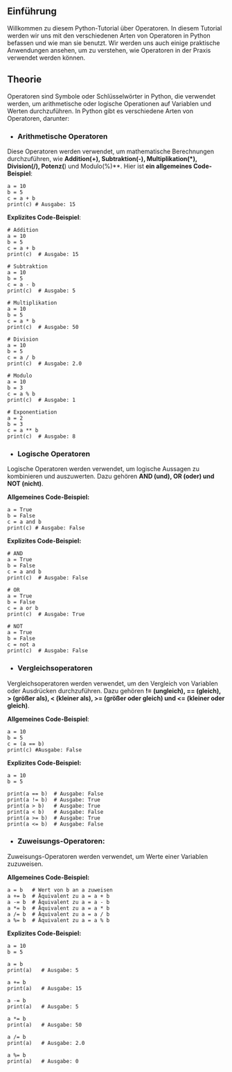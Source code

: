 ## **Einführung**
Willkommen zu diesem Python-Tutorial über Operatoren. In diesem Tutorial werden wir uns mit den verschiedenen Arten von Operatoren in Python befassen und wie man sie benutzt. Wir werden uns auch einige praktische Anwendungen ansehen, um zu verstehen, wie Operatoren in der Praxis verwendet werden können.

## **Theorie**
Operatoren sind Symbole oder Schlüsselwörter in Python, die verwendet werden, um arithmetische oder logische Operationen auf Variablen und Werten durchzuführen. In Python gibt es verschiedene Arten von Operatoren, darunter:

* ### **Arithmetische Operatoren** 
Diese Operatoren werden verwendet, um mathematische Berechnungen durchzuführen, wie **Addition(+), Subtraktion(-), Multiplikation(*), Division(/), Potenz(**) und Modulo(%)**.
Hier ist **ein allgemeines Code-Beispiel**:

    a = 10
    b = 5
    c = a + b
    print(c) # Ausgabe: 15


**Explizites Code-Beispiel**:

    # Addition
    a = 10
    b = 5
    c = a + b
    print(c)  # Ausgabe: 15

    # Subtraktion
    a = 10
    b = 5
    c = a - b
    print(c)  # Ausgabe: 5

    # Multiplikation
    a = 10
    b = 5
    c = a * b
    print(c)  # Ausgabe: 50

    # Division
    a = 10
    b = 5
    c = a / b
    print(c)  # Ausgabe: 2.0

    # Modulo
    a = 10
    b = 3
    c = a % b
    print(c)  # Ausgabe: 1

    # Exponentiation
    a = 2
    b = 3
    c = a ** b
    print(c)  # Ausgabe: 8

* ### **Logische Operatoren**
Logische Operatoren werden verwendet, um logische Aussagen zu kombinieren und auszuwerten. Dazu gehören **AND (und), OR (oder) und NOT (nicht)**.

**Allgemeines Code-Beispiel:**

    a = True
    b = False
    c = a and b
    print(c) # Ausgabe: False

**Explizites Code-Beispiel:**

    # AND
    a = True
    b = False
    c = a and b
    print(c)  # Ausgabe: False

    # OR
    a = True
    b = False
    c = a or b
    print(c)  # Ausgabe: True

    # NOT
    a = True
    b = False
    c = not a
    print(c)  # Ausgabe: False

* ### **Vergleichsoperatoren**
Vergleichsoperatoren werden verwendet, um den Vergleich von Variablen oder Ausdrücken durchzuführen. Dazu gehören **!= (ungleich), == (gleich), > (größer als), < (kleiner als), >= (größer oder gleich) und <= (kleiner oder gleich)**.

**Allgemeines Code-Beispiel**:

    a = 10
    b = 5
    c = (a == b)
    print(c) #Ausgabe: False

**Explizites Code-Beispiel:**

    a = 10
    b = 5

    print(a == b)  # Ausgabe: False
    print(a != b)  # Ausgabe: True
    print(a > b)   # Ausgabe: True
    print(a < b)   # Ausgabe: False
    print(a >= b)  # Ausgabe: True
    print(a <= b)  # Ausgabe: False

* ### **Zuweisungs-Operatoren:**
Zuweisungs-Operatoren werden verwendet, um Werte einer Variablen zuzuweisen.

**Allgemeines Code-Beispiel:**

    a = b   # Wert von b an a zuweisen
    a += b  # Äquivalent zu a = a + b
    a -= b  # Äquivalent zu a = a - b
    a *= b  # Äquivalent zu a = a * b
    a /= b  # Äquivalent zu a = a / b
    a %= b  # Äquivalent zu a = a % b

**Explizites Code-Beispiel:**

    a = 10
    b = 5

    a = b      
    print(a)   # Ausgabe: 5

    a += b
    print(a)   # Ausgabe: 15

    a -= b  
    print(a)   # Ausgabe: 5

    a *= b  
    print(a)   # Ausgabe: 50

    a /= b  
    print(a)   # Ausgabe: 2.0

    a %= b  
    print(a)   # Ausgabe: 0







